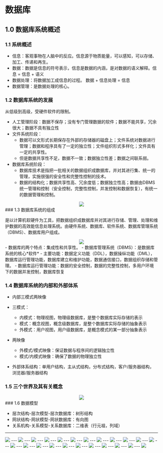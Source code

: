 # 数据库

## 1.0 数据库系统概述

### 1.1 系统概述

- 信息：客观事物在人脑中的反应。信息源于物质能量，可以感知，可以存储、加工、传递和再生。
- 数据：数据是信息的符号表示，信息是数据的内涵，是对数据的语义解释。信息 = 信息 + 语义
- 数据处理：将数据加工成信息的过程。 数据 + 信息处理 = 信息
- 数据管理：是数据处理的核心。

### 1.2 数据库系统的发展
从低级到高级，受硬件软件的限制。
- 人工管理阶段：数据不保存；没有专门管理数据的软件；数据不能共享，冗余很大；数据不具有独立性
- 文件系统阶段：
  - 数据可以文形式长期保存在外部的存储器的磁盘上；文件系统对数据进行管理；数据和程序具有了一定的独立性；文件组织形式多样化；文件具有一定的共享性。
  - 但是数据共享性不足，数据不一致；数据独立性差；数据之间联系弱。
- 数据库系统阶段：
  - 数据库技术是指把一批相关的数据组织成数据库，并对其进行集、统一的管理，实施很强的安全性和完整性控制的技术。
  - 数据的结构化；数据共享性高、冗余度低；数据独立性高；数据由DBMS统一管理和控制（安全控制，完整性控制，并发控制和数据恢复），有统一的数据管理和控制。
  
<center><img src="http://ww1.sinaimg.cn/large/0061KkpRgy1g5hnn351dlj30f608874u.jpg"/></center>
### 1.3 数据库系统的组成

是以计算机软硬件为工具，把数据组织成数据库并对其进行存储、管理、处理和维护数据的高效能信息处理系统。由硬件系统、数据库、软件系统、数据库管理系统（DBMS）、数据库用户组成。
<center><img src="http://ww1.sinaimg.cn/large/0061KkpRgy1g5hnvcwuvfj30a30b8jrr.jpg"/></center>
- 数据库的两个特点：集成性和共享性。
- 数据库管理系统（DBMS）：是数据库系统的核心*软件*
  - 主要功能：数据定义功能（DDL），数据操纵功能（DML），数据库运行管理功能，数据库建立和维护功能，数据通信接口，数据组织存储和管理。
  - 数据库运行管理功能：数据的安全控制，数据的完整性控制，多用户环境下的数据并发控制，数据库恢复

### 1.4 数据库系统的内部和外部体系

- 内部三模式两映像

- 三模式：
  - 内模式：物理视图，物理级数据库，是整个数据库实际存储的表示
  - 模式：概念视图，概念级数据库，是整个数据库实际存储的抽象表示
  - 外模式：用户视图，用户级数据库，是概念模式的某一部分抽象表示
- 两映像
  - 外模式/模式映像：保证数据与程序间的逻辑独立性
  - 模式/内模式映像：确保了数据的物理独立性

- 外部体系结构：单用户结构，主从式结构，分布式结构，客户/服务器结构，浏览器/服务器结构


### 1.5 三个世界及其有关概念

<center><img src="http://ww1.sinaimg.cn/large/0061KkpRgy1g5gqebovwgj30mb0bgdh5.jpg"/></center>
### 1.6 数据模型

- 层次结构-层次模型-层次数据库：树形结构
- 网状结构-网状模型-网状数据库：有向图
- 关系机构-关系模型-关系数据库：二维表（行元祖，列域）

---
<img src="http://ww1.sinaimg.cn/large/0061KkpRgy1g5hogd1orij30yi050t9g.jpg"/>
---
<img src="http://ww1.sinaimg.cn/large/0061KkpRgy1g5hogis4ptj30yi0j1jtr.jpg"/>
---
<img src="http://ww1.sinaimg.cn/large/0061KkpRgy1g5hogquagmj30yi0h1ta9.jpg"/>
---
<img src="http://ww1.sinaimg.cn/large/0061KkpRgy1g5hogw7lhaj30yi10wdlq.jpg"/>
---
<img src="http://ww1.sinaimg.cn/large/0061KkpRgy1g5hoh4chi1j30yi1fqgto.jpg"/>
---
<img src="http://ww1.sinaimg.cn/large/0061KkpRgy1g5hohgepxyj30yi06gmy5.jpg"/>
---
<img src="http://ww1.sinaimg.cn/large/0061KkpRgy1g5hohvs7orj30y90osdjv.jpg"/>
---
<img src="http://ww1.sinaimg.cn/large/0061KkpRgy1g5hoi1mwl4j30yi1a8q9h.jpg"/>
---
<img src="http://ww1.sinaimg.cn/large/0061KkpRgy1g5hoi4gllfj30ya1g27cx.jpg"/>
---
<img src="http://ww1.sinaimg.cn/large/0061KkpRgy1g5hoidaehaj30yi050t99.jpg"/>
---
<img src="http://ww1.sinaimg.cn/large/0061KkpRgy1g5hoii3tb7j30vl0a63z9.jpg"/>
---
<img src="http://ww1.sinaimg.cn/large/0061KkpRgy1g5hoilclyrj30yi0w2gs5.jpg"/>
---
<img src="http://ww1.sinaimg.cn/large/0061KkpRgy1g5hoip3mewj30yi0d0aco.jpg"/>
---
<img src="http://ww1.sinaimg.cn/large/0061KkpRgy1g5hoiybq1ij30yi099t9w.jpg"/>
---
<img src="http://ww1.sinaimg.cn/large/0061KkpRgy1g5hoj2lqtcj30yi0ayjss.jpg"/>
---
<img src="http://ww1.sinaimg.cn/large/0061KkpRgy1g5hoj63iatj30yi0bs0u5.jpg"/>
---
<img src="http://ww1.sinaimg.cn/large/0061KkpRgy1g5hoja0ae4j30yi0d5abe.jpg"/>
---
<img src="http://ww1.sinaimg.cn/large/0061KkpRgy1g5hoje592dj30yi18kn44.jpg"/>
---
<img src="http://ww1.sinaimg.cn/large/0061KkpRgy1g5hok0s2s7j30yi1jyakx.jpg"/>
---
<img src="http://ww1.sinaimg.cn/large/0061KkpRgy1g5hok4d1hpj30yi0npq6i.jpg"/>
---
<img src="http://ww1.sinaimg.cn/large/0061KkpRgy1g5hok7qdh5j30yi0b50tq.jpg"/>
---
<img src="http://ww1.sinaimg.cn/large/0061KkpRgy1g5hokatectj30yi1k1wnp.jpg"/>
---
<img src="http://ww1.sinaimg.cn/large/0061KkpRgy1g5hokdtegqj30yi15ugso.jpg"/>